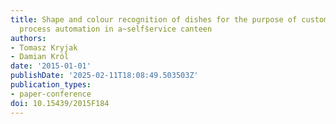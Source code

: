 ```yaml
---
title: Shape and colour recognition of dishes for the purpose of customer service
  process automation in a~selfs̄ervice canteen
authors:
- Tomasz Kryjak
- Damian Król
date: '2015-01-01'
publishDate: '2025-02-11T18:08:49.503503Z'
publication_types:
- paper-conference
doi: 10.15439/2015F184
---
```

